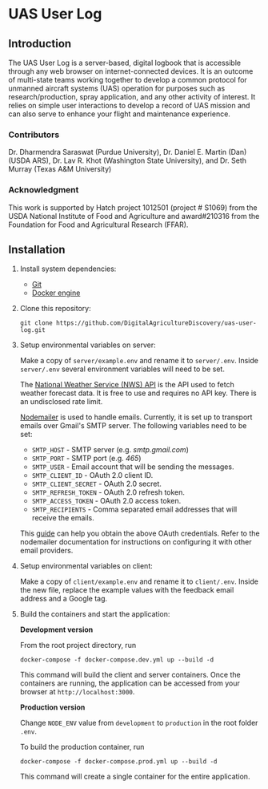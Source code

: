 # UAS User Log

## Introduction

The UAS User Log is a server-based, digital logbook that is accessible through any web browser on internet-connected devices.​ It is an outcome of multi-state teams working together to develop a common protocol for unmanned aircraft systems (UAS) operation for purposes such as research/production, spray application, and any other activity of interest. It ​relies on simple user interactions to develop a record of UAS mission and can also serve to enhance your flight and maintenance experience.​

### Contributors

Dr. Dharmendra Saraswat (Purdue University), Dr. Daniel E. Martin (Dan) (USDA ARS), Dr. Lav R. Khot (Washington State University), and Dr. Seth Murray (Texas A&M University)

### Acknowledgment

This work is supported by Hatch project 1012501 (project # S1069) from the USDA National Institute of Food and Agriculture and award#210316 from the Foundation for Food and Agricultural Research (FFAR).​

## Installation

1. Install system dependencies:
   - [Git](https://git-scm.com/)
   - [Docker engine](https://docs.docker.com/engine/)
2. Clone this repository:

   `git clone https://github.com/DigitalAgricultureDiscovery/uas-user-log.git`

3. Setup environmental variables on server:

   Make a copy of `server/example.env` and rename it to `server/.env`. Inside `server/.env` several environment variables will need to be set.

   The [National Weather Service (NWS) API](https://www.weather.gov/documentation/services-web-api) is the API used to fetch weather forecast data. It is free to use and requires no API key. There is an undisclosed rate limit.

   [Nodemailer](https://nodemailer.com/about/) is used to handle emails. Currently, it is set up to transport emails over Gmail's SMTP server. The following variables need to be set:

   - `SMTP_HOST` - SMTP server (e.g. _smtp.gmail.com_)
   - `SMTP_PORT` - SMTP port (e.g. _465_)
   - `SMTP_USER` - Email account that will be sending the messages.
   - `SMTP_CLIENT_ID` - OAuth 2.0 client ID.
   - `SMTP_CLIENT_SECRET` - OAuth 2.0 secret.
   - `SMTP_REFRESH_TOKEN` - OAuth 2.0 refresh token.
   - `SMTP_ACCESS_TOKEN` - OAuth 2.0 access token.
   - `SMTP_RECIPIENTS` - Comma separated email addresses that will receive the emails.

   This [guide](https://medium.com/@RistaSB/use-expressjs-to-send-mails-with-gmail-oauth-2-0-and-nodemailer-d585bba71343) can help you obtain the above OAuth credentials. Refer to the nodemailer documentation for instructions on configuring it with other email providers.

4. Setup environmental variables on client:

   Make a copy of `client/example.env` and rename it to `client/.env`. Inside the new file, replace the example values with the feedback email address and a Google tag.

5. Build the containers and start the application:

   **Development version**

   From the root project directory, run

   ```
   docker-compose -f docker-compose.dev.yml up --build -d
   ```

   This command will build the client and server containers. Once the containers are running, the application can be accessed from your browser at `http://localhost:3000`.

   **Production version**

   Change `NODE_ENV` value from `development` to `production` in the root folder `.env`.

   To build the production container, run

   ```
   docker-compose -f docker-compose.prod.yml up --build -d
   ```

   This command will create a single container for the entire application.

